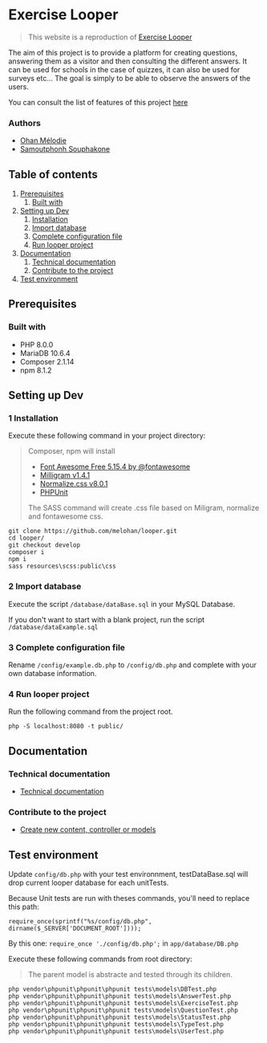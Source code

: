 # Exercise Looper

> This website is a reproduction of
> [Exercise Looper](https://stormy-plateau-54488.herokuapp.com)

The aim of this project is to provide a platform for creating questions, answering them as a visitor and then consulting
the different answers. It can be used for schools in the case of quizzes, it can also be used for surveys etc... The
goal is simply to be able to observe the answers of the users.

You can consult the list of features of this project [here](documentation/technical/ExerciseLooper-Features.md)

### Authors

- [Ohan Mélodie](https://github.com/melohan)
- [Samoutphonh Souphakone](https://github.com/Souphakone)

## Table of contents

1. [Prerequisites](#prerequisites)
    1. [Built with](#built-with)
2. [Setting up Dev](#setting-up-dev)
    1. [Installation](#1-installation)
    2. [Import database](#2-import-database)
    3. [Complete configuration file](#3-complete-configuration-file)
    4. [Run looper project](#4-run-looper-project)
3. [Documentation](#documentation)
    1. [Technical documentation](#technical-documentation)
    2. [Contribute to the project](#contribute-to-the-project)
4. [Test environment](#test-environment)

## Prerequisites

### Built with

- PHP 8.0.0
- MariaDB 10.6.4
- Composer 2.1.14
- npm 8.1.2

## Setting up Dev

### 1 Installation

Execute these following command in your project directory:
> Composer, npm will install
> - [Font Awesome Free 5.15.4 by @fontawesome](https://fontawesome.com)
> - [Milligram v1.4.1](https://milligram.io)
> - [Normalize.css v8.0.1](github.com/necolas/normalize.css)
> - [PHPUnit](https://phpunit.de/getting-started/phpunit-9.html)
>
> The SASS command will create .css file based on Miligram, normalize and fontawesome css.

```shell
git clone https://github.com/melohan/looper.git
cd looper/
git checkout develop
composer i
npm i
sass resources\scss:public\css
```

### 2 Import database

Execute the script `/database/dataBase.sql` in your MySQL Database.

If you don't want to start with a blank project, run the script `/database/dataExample.sql`

### 3 Complete configuration file

Rename `/config/example.db.php` to `/config/db.php` and complete with your own database information.

### 4 Run looper project

Run the following command from the project root.

```shell
php -S localhost:8080 -t public/
```

## Documentation

### Technical documentation

- [Technical documentation](documentation/technical/technical_documentation.md)

### Contribute to the project

- [Create new content, controller or models](documentation/technical/createNewContent.md)

## Test environment

Update `config/db.php` with your test environnment, testDataBase.sql will drop current looper database for each
unitTests.

Because Unit tests are run with theses commands, you'll need to replace this path:

`require_once(sprintf("%s/config/db.php", dirname($_SERVER['DOCUMENT_ROOT'])));`

By this one: `require_once './config/db.php';` in  `app/database/DB.php`

Execute these following commands from root directory:
> The parent model is abstracte and tested through its children.

```shell
php vendor\phpunit\phpunit\phpunit tests\models\DBTest.php
php vendor\phpunit\phpunit\phpunit tests\models\AnswerTest.php
php vendor\phpunit\phpunit\phpunit tests\models\ExerciseTest.php
php vendor\phpunit\phpunit\phpunit tests\models\QuestionTest.php
php vendor\phpunit\phpunit\phpunit tests\models\StatusTest.php
php vendor\phpunit\phpunit\phpunit tests\models\TypeTest.php
php vendor\phpunit\phpunit\phpunit tests\models\UserTest.php
```
